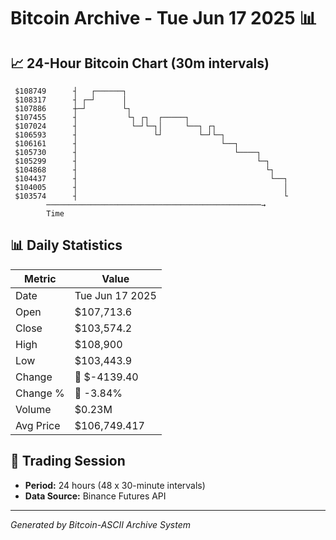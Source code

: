 # Bitcoin Archive - Tue Jun 17 2025 📊

## 📈 24-Hour Bitcoin Chart (30m intervals)

```
 $108749      ┤   ┌──────┐                                     
 $108317      ┤ ┌─┘      │                                     
 $107886      ┼─┘        └┐                                    
 $107455      ┤           └┐ ┌┐  ┌─────┐                       
 $107024      ┤            └─┘└─┐│     └──┐ ┌┐                 
 $106593      ┤                 └┘        └─┘└─┐               
 $106161      ┤                                └──┐            
 $105730      ┤                                   └────┐       
 $105299      ┤                                        └─┐     
 $104868      ┤                                          └┐    
 $104437      ┤                                           └──┐ 
 $104005      ┤                                              │ 
 $103574      ┤                                              └ 
        ────────────────────────────────────────────────→
        Time
```

## 📊 Daily Statistics

| Metric | Value |
|--------|-------|
| Date | Tue Jun 17 2025 |
| Open | $107,713.6 |
| Close | $103,574.2 |
| High | $108,900 |
| Low | $103,443.9 |
| Change | 🔴 $-4139.40 |
| Change % | 🔴 -3.84% |
| Volume | $0.23M |
| Avg Price | $106,749.417 |

## 📅 Trading Session

- **Period:** 24 hours (48 x 30-minute intervals)
- **Data Source:** Binance Futures API

---
*Generated by Bitcoin-ASCII Archive System*
